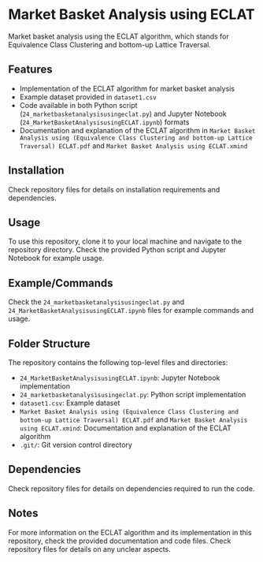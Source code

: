 # Market Basket Analysis using ECLAT
Market basket analysis using the ECLAT algorithm, which stands for Equivalence Class Clustering and bottom-up Lattice Traversal.

## Features
* Implementation of the ECLAT algorithm for market basket analysis
* Example dataset provided in `dataset1.csv`
* Code available in both Python script (`24_marketbasketanalysisusingeclat.py`) and Jupyter Notebook (`24_MarketBasketAnalysisusingECLAT.ipynb`) formats
* Documentation and explanation of the ECLAT algorithm in `Market Basket Analysis using (Equivalence Class Clustering and bottom-up Lattice Traversal) ECLAT.pdf` and `Market Basket Analysis using ECLAT.xmind`

## Installation
Check repository files for details on installation requirements and dependencies.

## Usage
To use this repository, clone it to your local machine and navigate to the repository directory. Check the provided Python script and Jupyter Notebook for example usage.

## Example/Commands
Check the `24_marketbasketanalysisusingeclat.py` and `24_MarketBasketAnalysisusingECLAT.ipynb` files for example commands and usage.

## Folder Structure
The repository contains the following top-level files and directories:
* `24_MarketBasketAnalysisusingECLAT.ipynb`: Jupyter Notebook implementation
* `24_marketbasketanalysisusingeclat.py`: Python script implementation
* `dataset1.csv`: Example dataset
* `Market Basket Analysis using (Equivalence Class Clustering and bottom-up Lattice Traversal) ECLAT.pdf` and `Market Basket Analysis using ECLAT.xmind`: Documentation and explanation of the ECLAT algorithm
* `.git/`: Git version control directory

## Dependencies
Check repository files for details on dependencies required to run the code.

## Notes
For more information on the ECLAT algorithm and its implementation in this repository, check the provided documentation and code files. Check repository files for details on any unclear aspects.